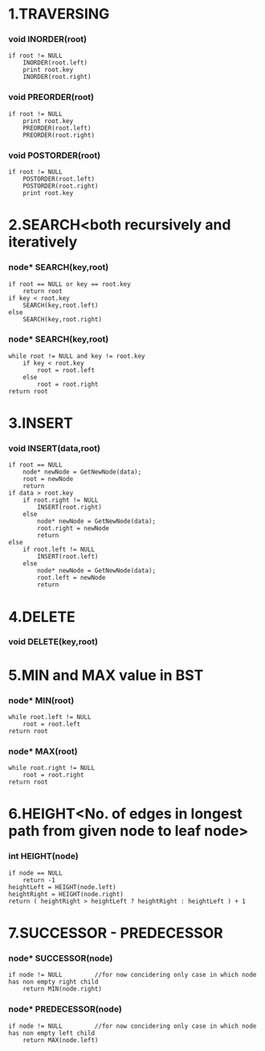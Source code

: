
# 1.TRAVERSING
### void INORDER(root)				
	if root != NULL
		INORDER(root.left)
		print root.key
		INORDER(root.right)
		
### void PREORDER(root)				
	if root != NULL
		print root.key
		PREORDER(root.left)
		PREORDER(root.right)
		
### void POSTORDER(root)				
	if root != NULL
		POSTORDER(root.left)
		POSTORDER(root.right)
		print root.key

# 2.SEARCH<both recursively and iteratively
### node* SEARCH(key,root)
	if root == NULL or key == root.key
		return root
	if key < root.key
		SEARCH(key,root.left)
	else
		SEARCH(key,root.right)

### node* SEARCH(key,root)
	while root != NULL and key != root.key
		if key < root.key
			root = root.left
		else
			root = root.right
	return root

# 3.INSERT
### void INSERT(data,root)
	if root == NULL 
		node* newNode = GetNewNode(data);
		root = newNode
		return
	if data > root.key
		if root.right != NULL
			INSERT(root.right)
		else
			node* newNode = GetNewNode(data);
			root.right = newNode
			return
	else
		if root.left != NULL
			INSERT(root.left)
		else
			node* newNode = GetNewNode(data);
			root.left = newNode
			return

# 4.DELETE
### void DELETE(key,root)
	

# 5.MIN and MAX value in BST
### node* MIN(root)
	while root.left != NULL
		root = root.left
	return root

### node* MAX(root)
	while root.right != NULL
		root = root.right
	return root

# 6.HEIGHT<No. of edges in longest path from given node to leaf node>
### int HEIGHT(node)
	if node == NULL
		return -1
	heightLeft = HEIGHT(node.left)
	heightRight = HEIGHT(node.right)
	return ( heightRight > heightLeft ? heightRight : heightLeft ) + 1

# 7.SUCCESSOR - PREDECESSOR
### node* SUCCESSOR(node) 
	if node != NULL			//for now concidering only case in which node has non empty right child 
		return MIN(node.right)
	

### node* PREDECESSOR(node)
	if node != NULL			//for now concidering only case in which node has non empty left child 
		return MAX(node.left)

